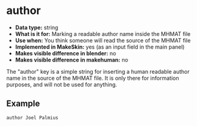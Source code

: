 # author

* __Data type:__ string
* __What is it for:__ Marking a readable author name inside the MHMAT file
* __Use when:__ You think someone will read the source of the MHMAT file
* __Implemented in MakeSkin:__ yes (as an input field in the main panel)
* __Makes visible difference in blender:__ no
* __Makes visible difference in makehuman:__ no

The "author" key is a simple string for inserting a human readable author name in the source of the MHMAT file. It is only there for 
information purposes, and will not be used for anything. 

## Example

    author Joel Palmius 


